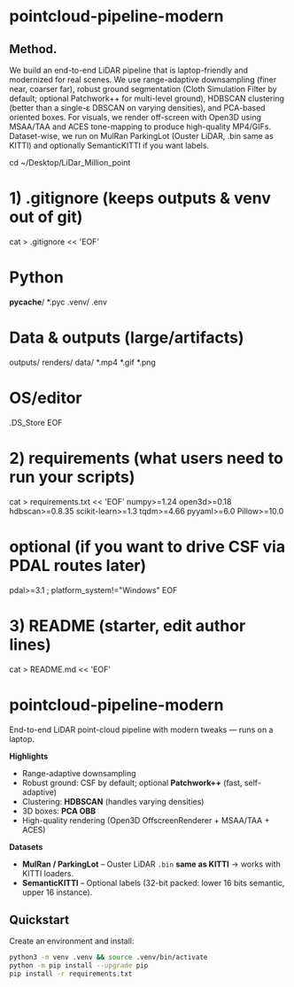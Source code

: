 # pointcloud-pipeline-modern




## Method. 

We build an end-to-end LiDAR pipeline that is laptop-friendly and modernized for real scenes. We use range-adaptive downsampling (finer near, coarser far), robust ground segmentation (Cloth Simulation Filter by default; optional Patchwork++ for multi-level ground), HDBSCAN clustering (better than a single-ε DBSCAN on varying densities), and PCA-based oriented boxes. For visuals, we render off-screen with Open3D using MSAA/TAA and ACES tone-mapping to produce high-quality MP4/GIFs. Dataset-wise, we run on MulRan ParkingLot (Ouster LiDAR, .bin same as KITTI) and optionally SemanticKITTI if you want labels.










cd ~/Desktop/LiDar_Million_point

# 1) .gitignore (keeps outputs & venv out of git)
cat > .gitignore << 'EOF'
# Python
__pycache__/
*.pyc
.venv/
.env

# Data & outputs (large/artifacts)
outputs/
renders/
data/
*.mp4
*.gif
*.png

# OS/editor
.DS_Store
EOF

# 2) requirements (what users need to run your scripts)
cat > requirements.txt << 'EOF'
numpy>=1.24
open3d>=0.18
hdbscan>=0.8.35
scikit-learn>=1.3
tqdm>=4.66
pyyaml>=6.0
Pillow>=10.0
# optional (if you want to drive CSF via PDAL routes later)
pdal>=3.1 ; platform_system!="Windows"
EOF

# 3) README (starter, edit author lines)
cat > README.md << 'EOF'
# pointcloud-pipeline-modern

End-to-end LiDAR point-cloud pipeline with modern tweaks — runs on a laptop.

**Highlights**
- Range-adaptive downsampling
- Robust ground: CSF by default; optional **Patchwork++** (fast, self-adaptive)
- Clustering: **HDBSCAN** (handles varying densities)
- 3D boxes: **PCA OBB**
- High-quality rendering (Open3D OffscreenRenderer + MSAA/TAA + ACES)

**Datasets**
- **MulRan / ParkingLot** – Ouster LiDAR `.bin` **same as KITTI** → works with KITTI loaders.  
- **SemanticKITTI** – Optional labels (32-bit packed: lower 16 bits semantic, upper 16 instance).

## Quickstart

Create an environment and install:
```bash
python3 -m venv .venv && source .venv/bin/activate
python -m pip install --upgrade pip
pip install -r requirements.txt
